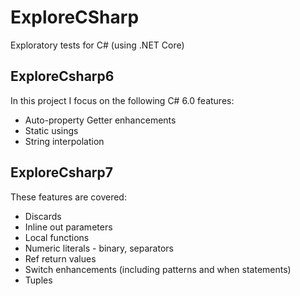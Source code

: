 # ExploreCSharp
Exploratory tests for C# (using .NET Core)

## ExploreCsharp6
In this project I focus on the following C# 6.0 features:
* Auto-property Getter enhancements
* Static usings
* String interpolation

## ExploreCsharp7
These features are covered:
* Discards
* Inline out parameters
* Local functions
* Numeric literals - binary, separators
* Ref return values
* Switch enhancements (including patterns and when statements)
* Tuples
